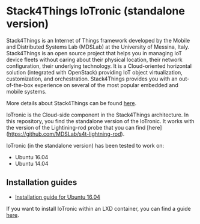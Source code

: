 # Stack4Things IoTronic (standalone version)

Stack4Things is an Internet of Things framework developed by the Mobile and Distributed Systems Lab (MDSLab) at the University of Messina, Italy. Stack4Things is an open source project that helps you in managing IoT device fleets without caring about their physical location, their network configuration, their underlying technology. It is a Cloud-oriented horizontal solution (integrated with OpenStack) providing IoT object virtualization, customization, and orchestration. Stack4Things provides you with an out-of-the-box experience on several of the most popular embedded and mobile systems.

More details about Stack4Things can be found [here](https://github.com/MDSLab/stack4things).

IoTronic is the Cloud-side component in the Stack4Things architecture. In this repository, you find the standalone version of the IoTronic. It works with the version of the Lightining-rod probe that you can find [here] (https://github.com/MDSLab/s4t-lightning-rod).

IoTronic (in the standalone version) has been tested to work on:

* Ubuntu 16.04 
* Ubuntu 14.04 

## Installation guides

* [Installation guide for Ubuntu 16.04](docs/installation_ubuntu_16.04.md)

<!-- * [Installation guide for Ubuntu 14.04](docs/installation_ubuntu_14.04.md) -->

If you want to install IoTronic within an LXD container, you can find a guide [here](docs/installation_lxd.md).